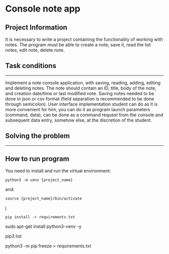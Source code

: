 # Console note app
## Project Information
It is necessary to write a project containing the functionality of working with notes.
The program must be able to create a note, save it, read the list
notes, edit note, delete note.

## Task conditions
___
Implement a note console application, with saving, reading,
adding, editing and deleting notes. The note should
contain an ID, title, body of the note, and creation date/time
or last modified note. Saving notes needed to be done
in json or csv format (field separation is recommended to be done through
semicolon). User interface implementation student can
do as it is more convenient for him, you can do it as program launch parameters
(command, data), can be done as a command request from the console and
subsequent data entry, somehow else, at the discretion of the student.

## Solving the problem
___


## How to run program

You need to install and run the virtual environment:

    python3 -m venv {project_name}

and:

    source {project_name}/bin/activate

j

    pip install -r requirements.txt

sudo apt-get install python3-venv -y



pip3 list

python3 -m pip freeze > requirements.txt